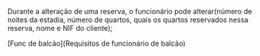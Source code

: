 Durante a alteração de uma reserva, o funcionário pode alterar(número de noites da estadia, número de quartos, quais os quartos reservados nessa reserva, nome e NIF do cliente);

[Func de balcão](Requisitos de funcionário de balcão)